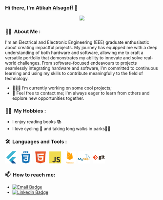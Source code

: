 ### Hi there, I'm <a href="https://atikahalsagoff.github.io/" target="_blank">Atikah Alsagoff</a> 👋

<div id="header" align="center">
  <img src="https://media.giphy.com/media/3PRgRMD1hp61wR32iG/giphy.gif"
    width="200"/>
</div>

### 👩‍💻 &nbsp;About Me :

I'm an Electrical and Electronic Engineering (EEE) graduate enthusiastic about creating impactful projects. My journey has equipped me with a deep understanding of both hardware and software, allowing me to craft a versatile portfolio that demonstrates my ability to innovate and solve real-world challenges. From software-focused endeavours to projects seamlessly integrating hardware and software, I'm committed to continuous learning and using my skills to contribute meaningfully to the field of technology.

- 👨🏻‍💻 I’m currently working on some cool projects;
- 💬 Feel free to contact me; I'm always eager to learn from others and explore new opportunities together.

### 🤸‍♀️ &nbsp;My Hobbies :
- I enjoy reading books 📚
- I love cycling 🚴 and taking long walks in parks🚶‍♀️

### 🛠 &nbsp;Languages and Tools :
<img src="https://github.com/devicons/devicon/blob/master/icons/flutter/flutter-original.svg" title="Flutter" alt="Flutter" width="40" height="40"/>&nbsp;
<img src="https://github.com/devicons/devicon/blob/master/icons/css3/css3-plain-wordmark.svg"  title="CSS3" alt="CSS" width="40" height="40"/>&nbsp;
<img src="https://github.com/devicons/devicon/blob/master/icons/html5/html5-original.svg" title="HTML5" alt="HTML" width="40" height="40"/>&nbsp;
<img src="https://github.com/devicons/devicon/blob/master/icons/javascript/javascript-original.svg" title="JavaScript" alt="JavaScript" width="40" height="40"/>&nbsp;
<img src="https://github.com/devicons/devicon/blob/master/icons/firebase/firebase-plain-wordmark.svg" title="Firebase" alt="Firebase" width="40" height="40"/>&nbsp;
<img src="https://github.com/devicons/devicon/blob/master/icons/mysql/mysql-original-wordmark.svg" title="MySQL"  alt="MySQL" width="40" height="40"/>&nbsp;
<img src="https://github.com/devicons/devicon/blob/master/icons/git/git-original-wordmark.svg" title="Git" alt="Git" width="40" height="40"/>&nbsp;


### 📫 &nbsp;How to reach me: 
- [![Email Badge](https://img.shields.io/badge/-atikah.alsagoff@gmail.com-darkgreen?style=flat&logo=Microsoft-Outlook&logoColor=white)](mailto:atikah.alsagoff@gmail.com)
- [![Linkedin Badge](https://img.shields.io/badge/-AtikahAlsagoff-blue?style=flat&logo=Linkedin&logoColor=white)](https://www.linkedin.com/in/atikahalsagoff/)

<!--
**AtikahAlsagoff/atikahalsagoff** is a ✨ _special_ ✨ repository because its `README.md` (this file) appears on your GitHub profile.
-->
